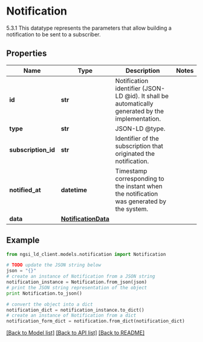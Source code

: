 # Notification

5.3.1 This datatype represents the parameters that allow building a notification to be sent to a subscriber. 

## Properties
Name | Type | Description | Notes
------------ | ------------- | ------------- | -------------
**id** | **str** | Notification identifier (JSON-LD @id). It shall be automatically generated by the implementation.  | 
**type** | **str** | JSON-LD @type.  | 
**subscription_id** | **str** | Identifier of the subscription that originated the notification.  | 
**notified_at** | **datetime** | Timestamp corresponding to the instant when the notification was generated by the system.  | 
**data** | [**NotificationData**](NotificationData.md) |  | 

## Example

```python
from ngsi_ld_client.models.notification import Notification

# TODO update the JSON string below
json = "{}"
# create an instance of Notification from a JSON string
notification_instance = Notification.from_json(json)
# print the JSON string representation of the object
print Notification.to_json()

# convert the object into a dict
notification_dict = notification_instance.to_dict()
# create an instance of Notification from a dict
notification_form_dict = notification.from_dict(notification_dict)
```
[[Back to Model list]](../README.md#documentation-for-models) [[Back to API list]](../README.md#documentation-for-api-endpoints) [[Back to README]](../README.md)


